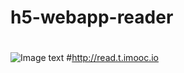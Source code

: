 # h5-webapp-reader
#

![Image text](https://raw.githubusercontent.com/aimiy/h5webapp-reader/master/images/demo.png)
#http://read.t.imooc.io